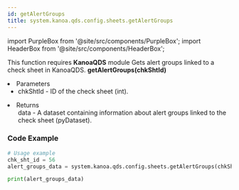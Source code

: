 ```yaml
---
id: getAlertGroups
title: system.kanoa.qds.config.sheets.getAlertGroups
---
```


import PurpleBox from '@site/src/components/PurpleBox';
import HeaderBox from '@site/src/components/HeaderBox';

<PurpleBox>This function requires <b>KanoaQDS</b> module</PurpleBox>
<HeaderBox header="Description">Gets alert groups linked to a check sheet in KanoaQDS.</HeaderBox>
<HeaderBox header="Syntax">
    <b>getAlertGroups(chkShtId)</b>
    <li> Parameters <br />
        <ul>
            <li>chkShtId - ID of the check sheet (int).</li>
        </ul>
    </li>
    <li> Returns <br />
        <ul>data - A dataset containing information about alert groups linked to the check sheet (pyDataset).</ul>
    </li>
</HeaderBox>

### Code Example
```python
# Usage example
chk_sht_id = 56
alert_groups_data = system.kanoa.qds.config.sheets.getAlertGroups(chkShtId=chk_sht_id)

print(alert_groups_data)